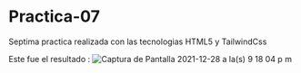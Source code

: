 # Practica-07

Septima practica realizada con las tecnologias HTML5 y TailwindCss 

Este fue el resultado :
![Captura de Pantalla 2021-12-28 a la(s) 9 18 04 p m](https://user-images.githubusercontent.com/83594609/147627077-606c4be3-3db9-49b5-a64b-8f88f9f1315d.png)
